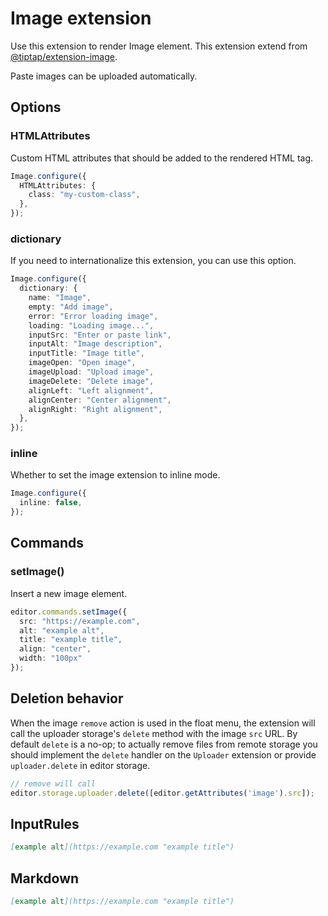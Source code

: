# Image extension

Use this extension to render Image element. This extension extend from [@tiptap/extension-image](https://tiptap.dev/docs/editor/extensions/nodes/image).

Paste images can be uploaded automatically.

## Options

### HTMLAttributes

Custom HTML attributes that should be added to the rendered HTML tag.

```typescript
Image.configure({
  HTMLAttributes: {
    class: "my-custom-class",
  },
});
```

### dictionary

If you need to internationalize this extension, you can use this option.

```typescript
Image.configure({
  dictionary: {
    name: "Image",
    empty: "Add image",
    error: "Error loading image",
    loading: "Loading image...",
    inputSrc: "Enter or paste link",
    inputAlt: "Image description",
    inputTitle: "Image title",
    imageOpen: "Open image",
    imageUpload: "Upload image",
    imageDelete: "Delete image",
    alignLeft: "Left alignment",
    alignCenter: "Center alignment",
    alignRight: "Right alignment",
  },
});
```

### inline

Whether to set the image extension to inline mode.

```typescript
Image.configure({
  inline: false,
});
```

## Commands

### setImage()

Insert a new image element.

```typescript
editor.commands.setImage({
  src: "https://example.com",
  alt: "example alt",
  title: "example title",
  align: "center",
  width: "100px"
});
```

## Deletion behavior

When the image `remove` action is used in the float menu, the extension will call the uploader storage's `delete` method with the image `src` URL. By default `delete` is a no-op; to actually remove files from remote storage you should implement the `delete` handler on the `Uploader` extension or provide `uploader.delete` in editor storage.

```typescript
// remove will call
editor.storage.uploader.delete([editor.getAttributes('image').src]);
```

## InputRules

```markdown
[example alt](https://example.com "example title")
```

## Markdown

```markdown
[example alt](https://example.com "example title")
```
